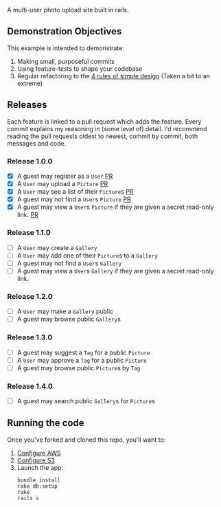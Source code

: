 A multi-user photo upload site built in rails.

## Demonstration Objectives
This example is intended to demonstrate:

1. Making small, purposeful commits
2. Using feature-tests to shape your codebase
3. Regular refactoring to the [4 rules of simple
   design](http://www.jbrains.ca/permalink/the-four-elements-of-simple-design)
   (Taken a bit to an extreme)

## Releases
Each feature is linked to a pull request which adds the feature. Every commit
explains my reasoning in (some level of) detail. I'd recommend reading the pull
requests oldest to newest, commit by commit, both messages and code.

### Release 1.0.0

- [x] A guest may register as a
  `User` [PR](https://github.com/codeunion/example-rails-4-image-gallery/pull/1)
- [x] A `User` may upload a `Picture`
  [PR](https://github.com/codeunion/example-rails-4-image-gallery/pull/2)
- [x] A `User` may see a list of their `Picture`s
  [PR](https://github.com/codeunion/example-rails-4-image-gallery/pull/3)
- [x] A guest may not find a `User`s `Picture`
  [PR](https://github.com/codeunion/example-rails-4-image-gallery/pull/4)
- [x] A guest may view a `User`s `Picture` if they are given a secret
  read-only link.
  [PR](https://github.com/codeunion/example-rails-4-image-gallery/pull/4)

### Release 1.1.0

- [ ] A `User` may create a `Gallery`
- [ ] A `User` may add one of their `Picture`s to a `Gallery`
- [ ] A guest may not find a `User`s `Gallery`
- [ ] A guest may view a `User`s `Gallery` if they are given a secret read-only
  link.

### Release 1.2.0

- [ ] A `User` may make a `Gallery` public
- [ ] A guest may browse public `Gallery`s

### Release 1.3.0

- [ ] A guest may suggest a `Tag` for a public `Picture`
- [ ] A `User` may approve a `Tag` for a public `Picture`
- [ ] A guest may browse public `Picture`s by `Tag`

### Release 1.4.0

- [ ] A guest may search public `Gallery`s for `Picture`s

## Running the code

Once you've forked and cloned this repo, you'll want to:

1. [Configure
   AWS](https://github.com/codeunion/examples-sinatra/blob/master/s3-file-upload/README.md#configuring-aws)
2. [Configure
   S3](https://github.com/codeunion/examples-sinatra/blob/master/s3-file-upload/README.md#configuring-s3)
3. Launch the app:
   ```
   bundle install
   rake db:setup
   rake
   rails s
   ```
